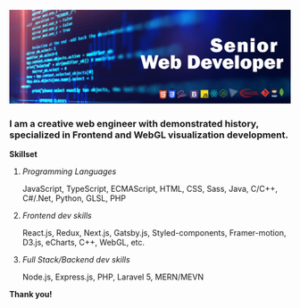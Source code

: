 ![Banner](https://github.com/DevArt002/DevArt002/blob/master/img/banner.jpg)

### I am a creative web engineer with demonstrated history, specialized in Frontend and WebGL visualization development.

**Skillset**

   1. *Programming Languages*
   
      JavaScript, TypeScript, ECMAScript, HTML, CSS, Sass, Java, C/C++, C#/.Net, Python, GLSL, PHP
      
   2. *Frontend dev skills* 
   
      React.js, Redux, Next.js, Gatsby.js, Styled-components, Framer-motion, D3.js, eCharts, C++, WebGL, etc.
      
   3. *Full Stack/Backend dev skills*
   
      Node.js, Express.js, PHP, Laravel 5, MERN/MEVN 
      
   
**Thank you!**

